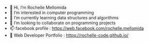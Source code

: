 - 👋 Hi, I’m Rochelle Mellomida
- 👀 I’m interested in computer programming
- 🌱 I’m currently learning data structures and algorithms
- 💞️ I’m looking to collaborate on programming projects
- 📫 facebook profile : https://web.facebook.com/rochelle.mellomida
- 📑 Web Developer Portfolio : https://rochelle-code.github.io/
<!---
Rochelle-code/Rochelle-code is a ✨ special ✨ repository because its `README.md` (this file) appears on your GitHub profile.
You can click the Preview link to take a look at your changes.
--->
